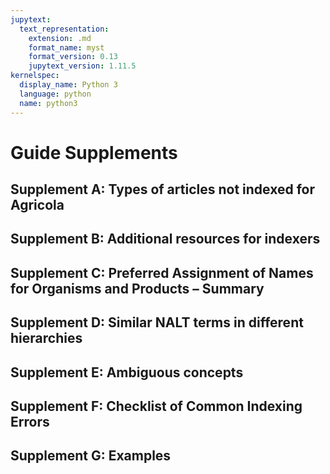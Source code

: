 ```yaml
---
jupytext:
  text_representation:
    extension: .md
    format_name: myst
    format_version: 0.13
    jupytext_version: 1.11.5
kernelspec:
  display_name: Python 3
  language: python
  name: python3
---
```




# Guide Supplements

## Supplement A: Types of articles not indexed for Agricola 

## Supplement B: Additional resources for indexers

##	Supplement C: Preferred Assignment of Names for Organisms and Products – Summary

##	Supplement D: Similar NALT terms in different hierarchies

##	Supplement E: Ambiguous concepts

##	Supplement F: Checklist of Common Indexing Errors

##	Supplement G: Examples
